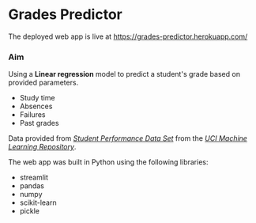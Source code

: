 # Grades Predictor

The deployed web app is live at https://grades-predictor.herokuapp.com/

### Aim
 Using a **Linear regression** model to predict a student's grade based on provided parameters.

- Study time
- Absences
- Failures
- Past grades

Data provided from [*Student Performance Data Set*](https://archive.ics.uci.edu/ml/machine-learning-databases/00320/) from the [*UCI Machine Learning Repository*](https://archive.ics.uci.edu/).

The web app was built in Python using the following libraries:
* streamlit
* pandas
* numpy
* scikit-learn
* pickle
